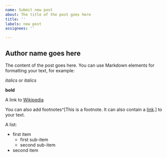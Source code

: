```yaml
---
name: Submit new post
about: The title of the post goes here
title: ''
labels: new post
assignees: ''

---
```


Author name goes here
------
The content of the post goes here. You can use Markdown elements for formatting your text, for example:

*italics* or _italics_

**bold**

A link to [Wikipedia](https://en.wikipedia.org)

You can also add footnotes^[This is a footnote. It can also contain a [link](https://spatialist.ch).] to your text.

A list:

- first item
  - first sub-item
  - second sub-item 
- second item
